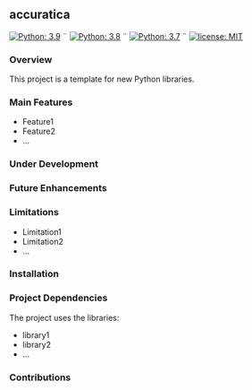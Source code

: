 ## accuratica

[![Python: 3.9](https://img.shields.io/badge/Python-3.9-blue.svg)](#) ¨ 
[![Python: 3.8](https://img.shields.io/badge/Python-3.8-green.svg)](#) ¨ 
[![Python: 3.7](https://img.shields.io/badge/Python-3.7-yellow.svg)](#) ¨ 
[![license: MIT](https://img.shields.io/badge/license-MIT-orange.svg)](https://opensource.org/licenses/MIT)

### Overview

This project is a template for new Python libraries.


### Main Features

* Feature1 
* Feature2
* ...


### Under Development



### Future Enhancements



### Limitations

* Limitation1
* Limitation2
* ...


### Installation


### Project Dependencies

The project uses the libraries:

* library1
* library2
* ...


### Contributions



<!--
**accuratica/accuratica** is a ✨ _special_ ✨ repository because its `README.md` (this file) appears on your GitHub profile.

Here are some ideas to get you started:

- 🔭 I’m currently working on ...
- 🌱 I’m currently learning ...
- 👯 I’m looking to collaborate on ...
- 🤔 I’m looking for help with ...
- 💬 Ask me about ...
- 📫 How to reach me: ...
- 😄 Pronouns: ...
- ⚡ Fun fact: ...
-->
